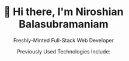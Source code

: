 <h1 align="center">👋 Hi there, I'm Niroshian Balasubramaniam  </h1>

<p align="center" size="15px"> Freshly-Minted Full-Stack Web Developer <p>

<p align="center">Previously Used Technologies Include:</p>
<!--
**niroshian-b/niroshian-b** is a ✨ _special_ ✨ repository because its `README.md` (this file) appears on your GitHub profile.


p {
font-size: 15px;
}
Here are some ideas to get you started:

- 🔭 I’m currently working on ...
- 🌱 I’m currently learning ...
- 👯 I’m looking to collaborate on ...
- 🤔 I’m looking for help with ...
- 💬 Ask me about ...
- 📫 How to reach me: ...
- 😄 Pronouns: ...
- ⚡ Fun fact: ...
-->
